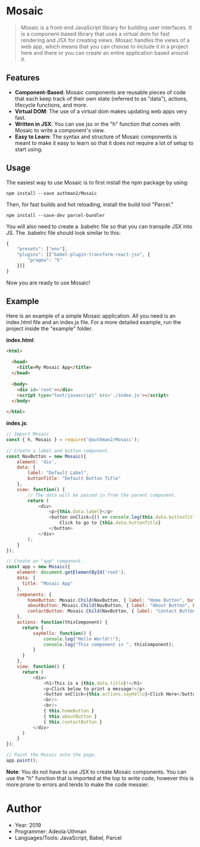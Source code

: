 # Mosaic
> Mosaic is a front-end JavaScript library for building user interfaces. It is a component-based library that uses a virtual dom for fast rendering and JSX for creating views. Mosaic handles the views of a web app, which means that you can choose to include it in a project here and there or you can create an entire application based around it.

## Features
- **Component-Based**: Mosaic components are reusable pieces of code that each keep track of their own state (referred to as "data"), actions, lifecycle functions, and more.
- **Virtual DOM**: The use of a virtual dom makes updating web apps very fast.
- **Written in JSX**: You can use jsx or the "h" function that comes with Mosaic to write a component's view.
- **Easy to Learn**: The syntax and structure of Mosaic components is meant to make it easy to learn so that it does not require a lot of setup to start using.

## Usage
The easiest way to use Mosaic is to first install the npm package by using:
```shell
npm install --save authman2/Mosaic
```
Then, for fast builds and hot reloading, install the build tool "Parcel."
```shell
npm install --save-dev parcel-bundler
```
You will also need to create a .babelrc file so that you can transpile JSX into JS. The .babelrc file should look similar to this:
```js
{
    "presets": ["env"],
    "plugins": [["babel-plugin-transform-react-jsx", {
        "pragma": "h"
    }]]
}
```
Now you are ready to use Mosaic!

## Example
Here is an example of a simple Mosaic application. All you need is an index.html file and an index.js file.
For a more detailed example, run the project inside the "example" folder.

**index.html**:
```html
<html>
    
  <head>
    <title>My Mosaic App</title>
  </head>
    
  <body>
    <div id='root'></div>
    <script type="text/javascript" src='./index.js'></script>
  </body>
    
</html>
```
**index.js**:
```js
// Import Mosaic
const { h, Mosaic } = require('@authman2/Mosaic');
    
// Create a label and button component.
const NavButton = new Mosaic({
    element: 'div',
    data: {
        label: "Default Label",
        buttonTitle: "Default Button Title"
    },
    view: function() {
        // The data will be passed in from the parent component.
        return (
            <div>
                <p>{this.data.label}</p>
                <button onClick={() => console.log(this.data.buttonTitle)}>
                    Click to go to {this.data.buttonTitle}
                </button>
            </div>
        );
    }
});

// Create an "app" component.
const app = new Mosaic({
    element: document.getElementById('root'),
    data: {
      title: "Mosaic App"
    },
    components: {
        homeButton: Mosaic.Child(NavButton, { label: "Home Button", buttonTitle: "Home" }),
        aboutButton: Mosaic.Child(NavButton, { label: "About Button", buttonTitle: "About" }),
        contactButton: Mosaic.Child(NavButton, { label: "Contact Button", buttonTitle: "Contact" }),
    },
    actions: function(thisComponent) {
      return {
          sayHello: function() {
              console.log("Hello World!!");
              console.log("This component is ", thisComponent);
          }
      }
    },
    view: function() {
      return (
          <div>
              <h1>This is a {this.data.title}!</h1>
              <p>Click below to print a message!</p>
              <button onClick={this.actions.sayHello}>Click Here</button>
              <br/>
              <br/>
              { this.homeButton }
              { this.aboutButton }
              { this.contactButton }
          </div>
      )
    }
});

// Paint the Mosaic onto the page.
app.paint();
```
**Note**: You do not have to use JSX to create Mosaic components. You can use the "h" function that is imported at the top to write code, however this is more prone to errors and tends to make the code messier.


# Author
- Year: 2019
- Programmer: Adeola Uthman
- Languages/Tools: JavaScript, Babel, Parcel
